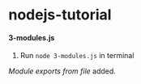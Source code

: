 # nodejs-tutorial

#### 3-modules.js

1. Run `node 3-modules.js` in terminal

_Module exports from file_ added.
